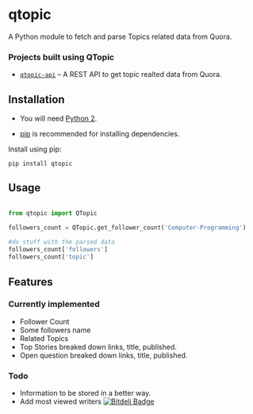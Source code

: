 # qtopic 

A Python module to fetch and parse Topics related data from Quora.

### Projects built using QTopic
* [`qtopic-api`](https://github.com/tapasweni-pathak/qtopic-api) – A REST API to get topic realted data from Quora.


## Installation

* You will need [Python 2](https://www.python.org/download/). 

* [pip](http://pip.readthedocs.org/en/latest/installing.html) is recommended for installing dependencies.

Install using pip:

    pip install qtopic

## Usage

```python

from qtopic import QTopic

followers_count = QTopic.get_follower_count('Computer-Programming')
    
#do stuff with the parsed data
followers_count['followers']
followers_count['topic']

```

## Features
### Currently implemented

* Follower Count
* Some followers name 
* Related Topics
* Top Stories
    breaked down links, title, published. 
* Open question
    breaked down links, title, published. 


### Todo
* Information to be stored in a better way.  
* Add most viewed writers
[![Bitdeli Badge](https://d2weczhvl823v0.cloudfront.net/tapasweni-pathak/pyqtopic/trend.png)](https://bitdeli.com/free "Bitdeli Badge")
